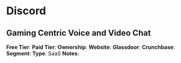 # Discord
## Gaming Centric Voice and Video Chat
**Free Tier**: 
**Paid Tier**: 
**Ownership**: 
**Website**: 
**Glassdoor**: 
**Crunchbase**: 
**Segment**: 
**Type**: SaaS
**Notes**: 
